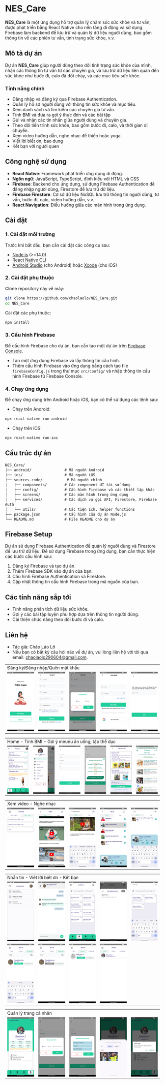 
# NES_Care

**NES_Care** là một ứng dụng hỗ trợ quản lý chăm sóc sức khỏe và tư vấn, được phát triển bằng React Native cho nền tảng di động và sử dụng Firebase làm backend để lưu trữ và quản lý dữ liệu người dùng, bao gồm thông tin về các phiên tư vấn, tình trạng sức khỏe, v.v.

## Mô tả dự án

Dự án **NES_Care** giúp người dùng theo dõi tình trạng sức khỏe của mình, nhận các thông tin tư vấn từ các chuyên gia, và lưu trữ dữ liệu liên quan đến sức khỏe như bước đi, calo đã đốt cháy, và các mục tiêu sức khỏe.

### Tính năng chính
- Đăng nhập và đăng ký qua Firebase Authentication.
- Quản lý hồ sơ người dùng với thông tin sức khỏe và mục tiêu.
- Xem danh sách và tìm kiếm các chuyên gia tư vấn.
- Tính BMI và đưa ra gợi ý thực đơn và các bài tập
- Gửi và nhận các tin nhắn giữa người dùng và chuyên gia.
- Theo dõi tiến trình sức khỏe, bao gồm bước đi, calo, và thời gian di chuyển.
- Xem video hướng dẫn, nghe nhạc để thiền hoặc yoga.
- Viết lời biết ơn, bao dung
- Kết bạn với người quen

## Công nghệ sử dụng

- **React Native**: Framework phát triển ứng dụng di động.
- **Ngôn ngữ**: JavaScript, TypeScript, định kiểu với HTML và CSS
- **Firebase**: Backend cho ứng dụng, sử dụng Firebase Authentication để đăng nhập người dùng, Firestore để lưu trữ dữ liệu.
- **Firebase Firestore**: Cơ sở dữ liệu NoSQL lưu trữ thông tin người dùng, tư vấn, bước đi, calo, video hướng dẫn, v.v.
- **React Navigation**: Điều hướng giữa các màn hình trong ứng dụng.

## Cài đặt

### 1. Cài đặt môi trường

Trước khi bắt đầu, bạn cần cài đặt các công cụ sau:

- [Node.js](https://nodejs.org/) (>=14.0)
- [React Native CLI](https://reactnative.dev/docs/environment-setup)
- [Android Studio](https://developer.android.com/studio) (cho Android) hoặc [Xcode](https://developer.apple.com/xcode/) (cho iOS)

### 2. Cài đặt phụ thuộc

Clone repository này về máy:

```bash
git clone https://github.com/chaolaolo/NES_Care.git
cd NES_Care
```

Cài đặt các phụ thuộc:

```bash
npm install
```

### 3. Cấu hình Firebase

Để cấu hình Firebase cho dự án, bạn cần tạo một dự án trên [Firebase Console](https://console.firebase.google.com/).

- Tạo một ứng dụng Firebase và lấy thông tin cấu hình.
- Thêm cấu hình Firebase vào ứng dụng bằng cách tạo file `firebaseConfig.js` trong thư mục `src/config/` và nhập thông tin cấu hình Firebase từ Firebase Console.

### 4. Chạy ứng dụng

Để chạy ứng dụng trên Android hoặc iOS, bạn có thể sử dụng các lệnh sau:

- Chạy trên Android:

```bash
npx react-native run-android
```

- Chạy trên iOS:

```bash
npx react-native run-ios
```

## Cấu trúc dự án

```
NES_Care/
├── android/               # Mã nguồn Android
├── ios/                   # Mã nguồn iOS
├── sources-code/           # Mã nguồn chính
│   ├── components/        # Các component UI tái sử dụng
│   ├── config/            # Cấu hình Firebase và các thiết lập khác
│   ├── screens/           # Các màn hình trong ứng dụng
│   ├── services/          # Các dịch vụ gọi API, Firestore, Firebase Auth
│   └── utils/             # Các tiện ích, helper functions
├── package.json           # Cấu hình của dự án Node.js
└── README.md              # File README cho dự án
```

## Firebase Setup

Dự án sử dụng Firebase Authentication để quản lý người dùng và Firestore để lưu trữ dữ liệu. Để sử dụng Firebase trong ứng dụng, bạn cần thực hiện các bước cấu hình sau:

1. Đăng ký Firebase và tạo dự án.
2. Thêm Firebase SDK vào dự án của bạn.
3. Cấu hình Firebase Authentication và Firestore.
4. Cập nhật thông tin cấu hình Firebase trong mã nguồn của bạn.

## Các tính năng sắp tới

- Tính năng phân tích dữ liệu sức khỏe.
- Gợi ý các bài tập luyện phù hợp dựa trên thông tin người dùng.
- Cải thiện chức năng theo dõi bước đi và calo.

## Liên hệ
- Tác giả: Chảo Láo Lở
- Nếu bạn có bất kỳ câu hỏi nào về dự án, vui lòng liên hệ với tôi qua email: [chaolaolo290604@gmail.com](mailto:chaolaolo@example.com).



<table>
  <tr>
    <td colspan="5">Đăng ký/Đăng nhập/Quên mật khẩu</td>
  </tr>
  <tr>
    <td><img src="sources-code/Screens/ScreenShots/Screenshot_1722577195.png" width="190"></td>
    <td><img src="sources-code/Screens/ScreenShots/Screenshot_1722577205.png" width="190"></td>
    <td><img src="sources-code/Screens/ScreenShots/Screenshot_1722577210.png" width="190"></td>
    <td><img src="sources-code/Screens/ScreenShots/Screenshot_1722577215.png" width="190"></td>
    <td><img src="sources-code/Screens/ScreenShots/Screenshot_1722577229.png" width="190"></td>
  </tr>
</table>
<table>
  <tr>
    <td colspan="6">Home - Tính BMI - Gợi ý meunu ăn uống, tập thể dục</td>
  </tr>
  <tr>
    <td><img src="sources-code/Screens/ScreenShots/Screenshot_1722577480.png" width="190"></td>
    <td><img src="sources-code/Screens/ScreenShots/Screenshot_1722594690.png" width="190"></td>
    <td><img src="sources-code/Screens/ScreenShots/Screenshot_1722577494.png" width="190"></td>
    <td><img src="sources-code/Screens/ScreenShots/Screenshot_1722577499.png" width="190"></td>
    <td><img src="sources-code/Screens/ScreenShots/Screenshot_1722577509.png" width="190"></td>
    <td><img src="sources-code/Screens/ScreenShots/Screenshot_1722577564.png" width="190"></td>
  </tr>
</table>
<table>
  <tr>
    <td colspan="5">Xem video - Nghe nhạc</td>
  </tr>
  <tr>
    <td><img src="sources-code/Screens/ScreenShots/Screenshot_1722577669.png" width="190"></td>
    <td><img src="sources-code/Screens/ScreenShots/Screenshot_1722577714.png" width="190"></td>
    <td><img src="sources-code/Screens/ScreenShots/Screenshot_1722577759.png" width="190"></td>
    <td><img src="sources-code/Screens/ScreenShots/Screenshot_1722577797.png" width="190"></td>
    <td><img src="sources-code/Screens/ScreenShots/Screenshot_1722577816.png" width="190"></td>
  </tr>
</table>
<table>
  <tr>
    <td colspan="5">Nhắn tin - Viết lời biết ơn - Kết bạn</td>
  </tr>
  <tr>
    <td><img src="sources-code/Screens/ScreenShots/Screenshot_1722578442.png" width="190"></td>
    <td><img src="sources-code/Screens/ScreenShots/Screenshot_1722578828.png" width="190"></td>
    <td><img src="sources-code/Screens/ScreenShots/Screenshot_1722578966.png" width="190"></td>
    <td><img src="sources-code/Screens/ScreenShots/Screenshot_1722578975.png" width="190"></td>
  <td><img src="sources-code/Screens/ScreenShots/Screenshot_1722579018.png" width="190"></td>
  </tr>
 <tr>
    <td><img src="sources-code/Screens/ScreenShots/Screenshot_1722578905.png" width="190"></td>
    <td><img src="sources-code/Screens/ScreenShots/Screenshot_1722578914.png" width="190"></td>
    <td><img src="sources-code/Screens/ScreenShots/Screenshot_1722594792.png" width="190"></td>
    <td><img src="sources-code/Screens/ScreenShots/Screenshot_1722594801.png" width="190"></td>
 </tr>
</table>
<table>
  <tr>
    <td colspan="5">Quản lý trang cá nhân</td>
  </tr>
  <tr>
    <td><img src="sources-code/Screens/ScreenShots/Screenshot_1722594568.png" width="190"></td>
    <td><img src="sources-code/Screens/ScreenShots/Screenshot_1722594632.png" width="190"></td>
    <td><img src="sources-code/Screens/ScreenShots/Screenshot_1722594645.png" width="190"></td>
    <td><img src="sources-code/Screens/ScreenShots/Screenshot_1722594653.png" width="190"></td>
    <td><img src="sources-code/Screens/ScreenShots/Screenshot_1722594681.png" width="190"></td>
  </tr>
</table>
